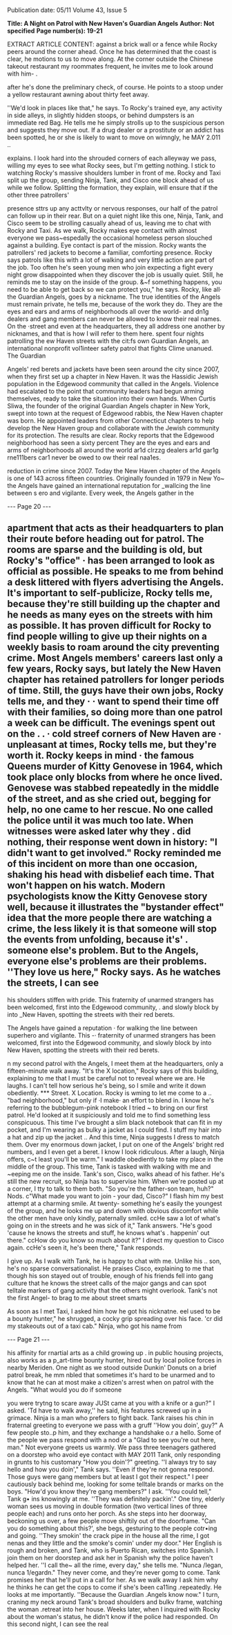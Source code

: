 Publication date: 05/11
Volume 43, Issue 5

**Title: A Night on Patrol with New Haven's Guardian Angels**
**Author: Not specified**
**Page number(s): 19-21**

EXTRACT ARTICLE CONTENT:
against a brick wall or a fence while 
Rocky peers around the corner ahead. 
Once he has determined that the coast is 
clear, he motions to us to move along. At 
the corner outside the Chinese takeout 
restaurant my roommates frequent, he 
invites me to look around with him-
. 

after he's done the preliminary check, 
of course. He points to a stoop under 
a yellow restaurant awning about thirty 
feet away. 

''We'd look in places like that," he 
says. To Rocky's trained eye, any activity 
in side alleys, in slightly hidden stoops, 
or behind dumpsters is an immediate red 
Bag. He tells me he simply strolls up to 
the suspicious person and suggests they 
move out. If a drug dealer or a prostitute 
or an addict has been spotted, he or she 
is likely to want to move on wimngly, he 
MAY 2.011 
.. 

explains. 
I look hard into the shrouded 
corners of each alleyway we pass, willing 
my eyes to see what Rocky sees, but 
I'm getting nothing. I stick to watching 
Rocky's massive shoulders lumber in 
front of me. 
Rocky and Taxi split up the group, 
sending Ninja, Tank, and Cisco one 
block ahead of us while we follow. 
Splitting the formation, they explain, will 
ensure that if the other three patrollers' 

presence sttrs up any acttvlty or nervous 
responses, our half of the patrol can 
follow up in their rear. But on a quiet 
night like this one, Ninja, Tank, and 
Cisco seem to be strolling casually ahead 
of us, leaving me to chat with Rocky 
and Taxi. As we walk, Rocky makes eye 
contact with almost everyone we pass~­espedally 
the 
occasional 
homeless 
person slouched against a building. Eye 
contact is part of the mission. Rocky 
wants the patrollers' red jackets to 
become a familiar, comforting presence. 
Rocky says patrols like this 
with a lot 
of walking and very little action 
are 
part of the job. Too often he's seen 
young men who join expecting a fight 
every night grow disappointed when 
they discover the job is usually quiet. 
Still, he reminds me to stay on the inside 
of the group. 
&~f something happens, you need 
to be able to get back so we can protect 
you," he says. 
Rocky, like all· the Guardian Angels, 
goes by a nickname. The true identities 
of the Angels must remain private, he 
tells me, because of the work they do. 
They are the eyes and ears and arms 
of neighborhoods all over the world-
and dn1g dealers and gang members 
can never be allowed to know their 
real names. On the ·street and even at 
the headquarters, they all address one 
another by nicknames, and that is how I 
will refer to them here. 
spent four nights patrolling the 
ew Haven streets with the cit:fs 
own Guardian Angels, an international 
nonprofit vol1inteer safety patrol that 
fights Clime unanued. The Guardian 


Angels' red berets and jackets have been 
seen around the city since 2007, when 
they first set up a chapter in New Haven. 
It was the Hassidic Jewish population in 
the Edgewood community that called 
in the Angels. Violence had escalated to 
the point that community leaders had 
begun arming themselves, ready to take 
the situation into their own hands. When 
Curtis Sliwa, the founder of the original 
Guardian Angels 
chapter in 
New 
York, swept into town at the request 
of Edgewood rabbis, the New Haven 
chapter was born. He appointed leaders 
from other Connecticut chapters to 
help develop the New Haven group and 
collaborate with the Jewish community 
for its protection. The results are clear. 
Rocky reports that the Edgewood 
neighborhood has seen a sixty percent 
They are the 
eyes and ears 
and arms of 
neighborhoods 
all around the 
world 
ar1d clrzzg 
dealers ar1d gar1g 
rne111bers car1 
never be 
owed to 
ow 
their real naa1es. 

reduction in crime since 2007. 
Today the New Haven chapter of 
the Angels is one of 143 across fifteen 
countries. Originally founded in 1979 in 
New Yo~ the Angels have gained an 
international reputation for _wallcing the 
line between s 
ero and vigilante. 
Every week, the Angels gather in the


--- Page 20 ---

apartment that acts as their headquarters 
to plan their route before heading out 
for patrol. The rooms are sparse and 
the building is old, but Rocky's "office" · 
has been arranged to look as official as 
possible. He speaks to me from behind 
a desk littered with flyers advertising the 
Angels. It's important to self-publicize, 
Rocky tells me, because they're still 
building up the chapter and he needs 
as many eyes on the streets with him as 
possible. 
It has proven difficult for Rocky 
to find people willing to give up their 
nights on a weekly basis to roam around 
the city preventing crime. Most Angels 
members' careers last only a few years, 
Rocky says, but lately the New Haven 
chapter has retained patrollers for longer 
periods of time. Still, the guys have 
their own jobs, Rocky tells me, and they · · 
want to spend their time off with their 
families, so doing more than one patrol a 
week can be difficult. 
The evenings spent out on the 
. . 
· cold streef corners of New Haven are · 
unpleasant at times, Rocky tells me, but 
they're worth it. Rocky keeps in mind · 
the famous Queens murder of Kitty 
Genovese in 1964, which took place 
only blocks from where he once lived. 
Genovese was stabbed repeatedly in the 
middle of the street, and as she cried 
out, begging for help, no one came to 
her rescue. No one called the police until 
it was much too late. When witnesses 
were asked later why they . did nothing, 
their response went down in history: "I 
didn't want to get involved." 
Rocky reminded me of this incident 
on more than one occasion, shaking 
his head with disbelief each time. That 
won't happen on his watch. 
Modern psychologists know the 
Kitty Genovese story well, because it 
illustrates the "bystander effect" 
idea that the more people there are 
watching a crime, the less likely it is 
that someone will stop the events from 
unfolding, because it's' . someone else's 
problem. But to the Angels, everyone 
else's problems are their problems. 
''They love us here," Rocky says. 
As he watches the streets, I can see 
-
his shoulders stiffen with pride. This 
fraternity of unarmed strangers has 
been welcomed, first into the Edgewood 
community, . and 
slowly 
block 
by 
into _New Haven, spotting the 
streets with their red berets. 

The Angels have 
gained a reputation · 
for walking the line 
between superhero 
and vigilante. This 
-· fraternity of 
unarmed strangers 
has been welcomed, 
first into the 
Edgewood 
community, and 
slowly block by 
into New 
Haven, spotting the 
streets with their red 
berets. 

n my second patrol with the Angels, 
I meet them at the headquarters, 
only a fifteen-minute walk away. "It's the 
X location," Rocky says of this building, 
explaining to me that I must be careful 
not to reveal where we are. He laughs. 
I can't tell how serious he's being, so I 
smile and write it down obediently. 
*** Street. X Location. 
Rocky is wming to let me come to a .. 
"bad neighborhood," but only if ·I make· 
an effort to blend in. I know he's referring 
to the bubblegum-pink notebook I tried 
~ 
to bring on our first patrol. He'd looked 
at it suspiciously and told me to find 
something less conspicuous. This time 
I've brought a slim black notebook that 
can fit in my pocket, and I'm wearing 
as bulky a jacket as I could find. I stuff 
my hair into a hat and zip up the jacket .. 
And this time, Ninja suggests I dress to 
match them. Over my enormous down 
jacket, I put on one of the Angels' bright 
red numbers, and I even get a beret. I 
know I look ridiculous. After a laugh, 
Ninja offers, c~t least you'll be warm." 
I waddle obediently to take my place 
in the middle of the group. This time, 
Tank is tasked with walking with me and 
~eeping me on the inside. 
Tank's son, Cisco, walks ahead of 
his father. He's still the new recruit, so 
Ninja has to supervise him. 
When we're posted up at a corner, I 
tty to talk to them both. 
"So you're the father-son team, 
huh?" 
Nods. 
c"What made you want to join -
your dad, Cisco?" I flash him my best 
attempt at a charming smile. At twenty-
something he's easily the youngest of the 
group, and he looks me up and down 
with obvious discomfort while the other 
men have only kindly, paternally smiled. 
ccHe saw a lot of what's going on in 
the streets and he was sick of it," Tank 
answers. "He's good 'cause he knows 
the streets and stuff, he knows what's 
. happenin' out there." 
ccHow do you know so much about 
it?" I direct my question to Cisco again. 
ccHe's seen it, he's been there," Tank 
responds. 

I give up. As I walk with Tank, he 
is happy to chat with me. Unlike his .. 
son, he's no sparse conversationalist. 
He praises Cisco, explaining to me that 
though his son stayed out of trouble, 
enough of his friends fell into gang 
culture that he knows the street calls 
of the major gangs and can spot telltale 
markers of gang activity that the others 
might overlook. Tank's not the first 
Angel- to brag to me about street smarts 

As soon as I met Taxi, I asked him how 
he got his nicknatne. 
eel used to be a bounty hunter," he 
shrugged, a cocky grip spreading over 
his face. 'cr did my stakeouts out of a 
taxi cab." Ninja, who got his name from 


--- Page 21 ---

his affinity for rnartial arts as a child 
growing up . in public housing projects, 
also works as a p_art-time bounty hunter, 
hired out by local police forces in nearby 
Meriden. One night as we stood outside 
Dunkin' Donuts on a brief patrol break, 
he mm nbled that sometimes it's hard to 
be unarmed and to know that he can 
at most make a citizen's arrest 
when on 
patrol with the Angels. 
"What would you do if someone 

you were trytng to scare away JUSt came 
at you with a knife or a gun?" I asked. 
'Td have to walk away,'' he said, his 
features screwed up in a grimace. Ninja 
is a man who prefers to fight back. 
Tank raises his chin in fraternal 
greeting to everyone we pass with a 
gruff ''How you doin', guy?" A few 
people sto..p him, and they exchange 
a handshake o.r a hello. Some of the 
people we pass respond with a nod or a 
"Glad to see you're out here, man." 
Not everyone greets us warmly. 
We pass three teenagers gathered on a 
doorstep who avoid eye contact with 
MAY 2011 
Tank, only responding in grunts to his 
customary "How you doin'?" greeting. 
''I always try to say hello and how 
you doin'," Tank says. ''Even if they're 
not gonna respond. Those guys were 
gang members 
but at least I got their 
respect." 
I peer cautiously back behind me, 
looking for some telltale brands or 
marks on the boys. 
"How'd you know they're gang 
members?" I ask. 
''You 
could 
tell," 
Tank 
g• ins 
knowingly at me. ''They was definitely 
packin'." 
One tiny, 
elderly woman 
sees 
us moving in double formation (two 
vertical lines of three people each) 
and runs onto her porch. As she steps 
into her doorway, beckoning us over, 
a few people move shiftily out of the 
doorframe. 
"Can you do something about this?', 
she begs, gesturing to the people cotr•ing 
and going. ''They smokin' the crack pipe 
in the house all the rime, I got nenas and 
they little and the smoke's comin' under 
my door." 
Her English is rough and broken, 
and Tank, who is Puerto Rican, switches 
into Spanish. I join them on her doorstep 
and ask her in Spanish why the police 
haven't helped her. 
''I call the~ all the rime, every day," 
she tells me. "Nunca /Iegan, nunca 1/egardn." 
They never come, and they're never 
gomg to come. 
Tank promises her that he'll put in 
a call for her. As we walk away I ask him 
why he thinks he can get the cops to 
come if she's been ca11ing .repeatedly. He 
looks at me importantly. 
''Because the Guardian .Angels 
know now." 
I turn, craning my neck around 
Tank's broad shoulders and bulkv frame, 
watching the woman .retreat into her 
house. 
Weeks later, when I inquired with 
Rocky about the woman's status, he 
didn't know if the police had responded. 
On this second night, I can see the real